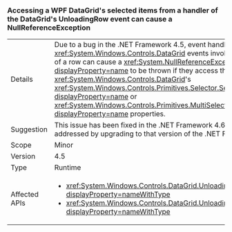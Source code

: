 ### Accessing a WPF DataGrid's selected items from a handler of the DataGrid's UnloadingRow event can cause a NullReferenceException

|   |   |
|---|---|
|Details|Due to a bug in the .NET Framework 4.5, event handlers for <xref:System.Windows.Controls.DataGrid> events involving the removal of a row can cause a <xref:System.NullReferenceException?displayProperty=name> to be thrown if they access the <xref:System.Windows.Controls.DataGrid>'s <xref:System.Windows.Controls.Primitives.Selector.SelectedItem?displayProperty=name> or <xref:System.Windows.Controls.Primitives.MultiSelector.SelectedItems?displayProperty=name> properties.|
|Suggestion|This issue has been fixed in the .NET Framework 4.6 and may be addressed by upgrading to that version of the .NET Framework.|
|Scope|Minor|
|Version|4.5|
|Type|Runtime|
|Affected APIs|<ul><li><xref:System.Windows.Controls.DataGrid.UnloadingRow?displayProperty=nameWithType></li><li><xref:System.Windows.Controls.DataGrid.UnloadingRowDetails?displayProperty=nameWithType></li></ul>|
